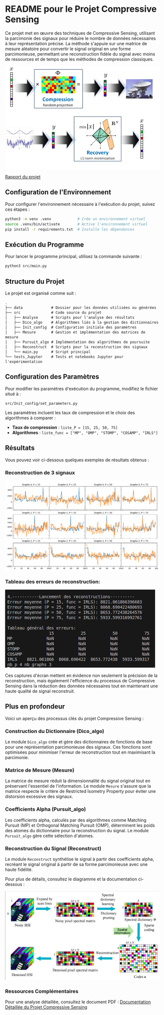 # README pour le Projet Compressive Sensing

Ce projet met en œuvre des techniques de Compressive Sensing, utilisant la parcimonie des signaux pour réduire le nombre de données nécessaires à leur représentation précise. La méthode s'appuie sur une matrice de mesure aléatoire pour convertir le signal original en une forme parcimonieuse, permettant une reconstruction fidèle du signal avec moins de ressources et de temps que les méthodes de compression classiques.

![Intro](docs/compression1.png)

[Rapport du projet](docs/Rapport_projet_Compressive_Sensing.pdf)
## Configuration de l'Environnement
Pour configurer l'environnement nécessaire à l'exécution du projet, suivez ces étapes :

```bash
python3 -m venv .venv            # Crée un environnement virtuel
source .venv/bin/activate        # Active l'environnement virtuel
pip install -r requirements.txt  # Installe les dépendances
```

## Exécution du Programme
Pour lancer le programme principal, utilisez la commande suivante :

```bash
python3 src/main.py
```

## Structure du Projet
Le projet est organisé comme suit :
```
.
├── data             # Dossier pour les données utilisées ou générées
├── src              # Code source du projet
│   ├── Analyse      # Scripts pour l'analyse des résultats
│   ├── Dico_algo    # Algorithmes liés à la gestion des dictionnaires
│   ├── Init_config  # Configuration initiale des paramètres
│   ├── Mesure       # Gestion et implémentation des matrices de mesure
│   ├── Pursuit_algo # Implémentation des algorithmes de poursuite
│   ├── Reconstruct  # Scripts pour la reconstruction des signaux
│   └── main.py      # Script principal
└── tests_Jupyter    # Tests et notebooks Jupyter pour l'expérimentation

```

## Configuration des Paramètres
Pour modifier les paramètres d'exécution du programme, modifiez le fichier situé à :
```
src/Init_config/set_parameters.py
```
Les paramètres incluent les taux de compression et le choix des algorithmes à comparer :
- **Taux de compression** : `liste_P = [15, 25, 50, 75]`
- **Algorithmes** : `liste_func = ["MP", "OMP", "STOMP", "COSAMP", "IRLS"]`

## Résultats


Vous pouvez voir ci-dessous quelques exemples de résultats obtenus :

### Reconstruction de 3 signaux
![Comparaison des reconstructions des signaux](docs/resultats_signaux_graphes.png)

### Tableau des erreurs de reconstruction:

![Résultats des erreurs de reconstruction](docs/resultats_signaux_erreurs.png)

Ces captures d'écran mettent en évidence non seulement la précision de la reconstruction, mais également l'efficience du processus de Compressive Sensing dans la réduction des données nécessaires tout en maintenant une haute qualité de signal reconstruit.

## Plus en profondeur

Voici un aperçu des processus clés du projet Compressive Sensing :

### Construction du Dictionnaire (Dico_algo)
Le module `Dico_algo` crée et gère des dictionnaires de fonctions de base pour une représentation parcimonieuse des signaux. Ces fonctions sont optimisées pour minimiser l'erreur de reconstruction tout en maximisant la parcimonie.

### Matrice de Mesure (Mesure)
La matrice de mesure réduit la dimensionnalité du signal original tout en préservant l'essentiel de l'information. Le module `Mesure` s'assure que la matrice respecte le critère de Restricted Isometry Property pour éviter une distorsion excessive des signaux.

### Coefficients Alpha (Pursuit_algo)
Les coefficients alpha, calculés par des algorithmes comme Matching Pursuit (MP) et Orthogonal Matching Pursuit (OMP), déterminent les poids des atomes du dictionnaire pour la reconstruction du signal. Le module `Pursuit_algo` gère cette sélection d'atomes.

### Reconstruction du Signal (Reconstruct)
Le module `Reconstruct` synthétise le signal à partir des coefficients alpha, recréant le signal original à partir de sa forme parcimonieuse avec une haute fidélité.

Pour plus de détails, consultez le diagramme et la documentation ci-dessous :

![Diagramme du processus de Compressive Sensing](docs/compression2.png)

### Ressources Complémentaires
Pour une analyse détaillée, consultez le document PDF :
[Documentation Détaillée du Projet Compressive Sensing](docs/Rapport_projet_Compressive_Sensing.pdf)